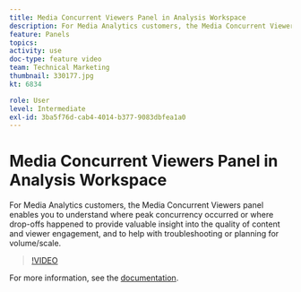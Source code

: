 ```yaml
---
title: Media Concurrent Viewers Panel in Analysis Workspace
description: For Media Analytics customers, the Media Concurrent Viewers panel enables you to understand where peak concurrency occurred or where drop-offs happened to provide valuable insight into the quality of content and viewer engagement, and to help with troubleshooting or planning for volume/scale.
feature: Panels
topics: 
activity: use
doc-type: feature video
team: Technical Marketing
thumbnail: 330177.jpg
kt: 6834

role: User
level: Intermediate
exl-id: 3ba5f76d-cab4-4014-b377-9083dbfea1a0
---
```

# Media Concurrent Viewers Panel in Analysis Workspace

For Media Analytics customers, the Media Concurrent Viewers panel enables you to understand where peak concurrency occurred or where drop-offs happened to provide valuable insight into the quality of content and viewer engagement, and to help with troubleshooting or planning for volume/scale.

>[!VIDEO](https://video.tv.adobe.com/v/330177/?quality=12&learn=on)

For more information, see the [documentation](https://experienceleague.adobe.com/docs/analytics/analyze/analysis-workspace/panels/media-concurrent-viewers.html?lang=en#analysis-workspace).
